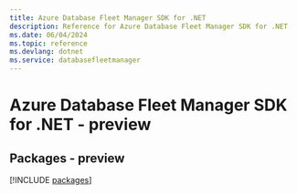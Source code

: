```yaml
---
title: Azure Database Fleet Manager SDK for .NET
description: Reference for Azure Database Fleet Manager SDK for .NET
ms.date: 06/04/2024
ms.topic: reference
ms.devlang: dotnet
ms.service: databasefleetmanager
---
```

# Azure Database Fleet Manager SDK for .NET - preview
## Packages - preview
[!INCLUDE [packages](database-fleet-manager-index.md)]
